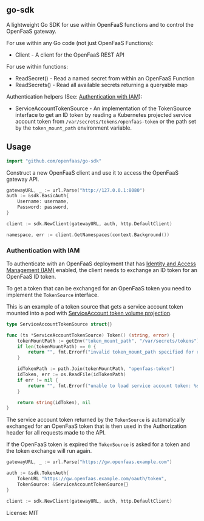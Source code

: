 ## go-sdk

A lightweight Go SDK for use within OpenFaaS functions and to control the OpenFaaS gateway.

For use within any Go code (not just OpenFaaS Functions):

* Client - A client for the OpenFaaS REST API

For use within functions:

* ReadSecret() - Read a named secret from within an OpenFaaS Function
* ReadSecrets() - Read all available secrets returning a queryable map

Authentication helpers (See: [Authentication with IAM](#authentication-with-iam)):

* ServiceAccountTokenSource - An implementation of the TokenSource interface to get an ID token by reading a Kubernetes projected service account token from `/var/secrets/tokens/openfaas-token` or the path set by the `token_mount_path` environment
variable.

## Usage

```go
import "github.com/openfaas/go-sdk"
```

Construct a new OpenFaaS client and use it to access the OpenFaaS gateway API.

```go
gatewayURL, _ := url.Parse("http://127.0.0.1:8080")
auth := &sdk.BasicAuth{
    Username: username,
    Password: password,
}

client := sdk.NewClient(gatewayURL, auth, http.DefaultClient)

namespace, err := client.GetNamespaces(context.Background())
```

### Authentication with IAM

To authenticate with an OpenFaaS deployment that has [Identity and Access Management (IAM)](https://docs.openfaas.com/openfaas-pro/iam/overview/) enabled, the client needs to exchange an ID token for an OpenFaaS ID token.

To get a token that can be exchanged for an OpenFaaS token you need to implement the `TokenSource` interface.

This is an example of a token source that gets a service account token mounted into a pod with [ServiceAccount token volume projection](https://kubernetes.io/docs/tasks/configure-pod-container/configure-service-account/#serviceaccount-token-volume-projection).

```go
type ServiceAccountTokenSource struct{}

func (ts *ServiceAccountTokenSource) Token() (string, error) {
	tokenMountPath := getEnv("token_mount_path", "/var/secrets/tokens")
	if len(tokenMountPath) == 0 {
		return "", fmt.Errorf("invalid token_mount_path specified for reading the service account token")
	}

	idTokenPath := path.Join(tokenMountPath, "openfaas-token")
	idToken, err := os.ReadFile(idTokenPath)
	if err != nil {
		return "", fmt.Errorf("unable to load service account token: %s", err)
	}

	return string(idToken), nil
}
```

The service account token returned by the `TokenSource` is automatically exchanged for an OpenFaaS token that is then used in the Authorization header for all requests made to the API.

If the OpenFaaS token is expired the `TokenSource` is asked for a token and the token exchange will run again.

```go
gatewayURL, _ := url.Parse("https://gw.openfaas.example.com")

auth := &sdk.TokenAuth{
    TokenURL "https://gw.openfaas.example.com/oauth/token",
    TokenSource: &ServiceAccountTokenSource{}
}

client := sdk.NewClient(gatewayURL, auth, http.DefaultClient)
```

License: MIT
